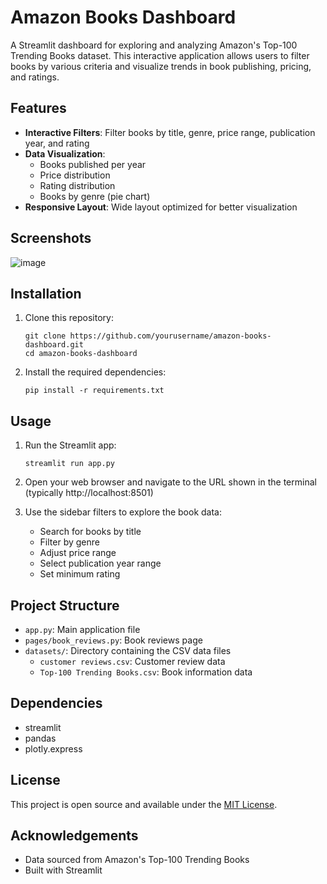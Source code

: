 # Amazon Books Dashboard

A Streamlit dashboard for exploring and analyzing Amazon's Top-100 Trending Books dataset. This interactive application allows users to filter books by various criteria and visualize trends in book publishing, pricing, and ratings.

## Features

- **Interactive Filters**: Filter books by title, genre, price range, publication year, and rating
- **Data Visualization**: 
  - Books published per year
  - Price distribution
  - Rating distribution
  - Books by genre (pie chart)
- **Responsive Layout**: Wide layout optimized for better visualization

## Screenshots

![image](https://github.com/user-attachments/assets/568b7249-72ed-49ad-86c4-3d4c86226b3f)


## Installation

1. Clone this repository:
   ```
   git clone https://github.com/yourusername/amazon-books-dashboard.git
   cd amazon-books-dashboard
   ```

2. Install the required dependencies:
   ```
   pip install -r requirements.txt
   ```

## Usage

1. Run the Streamlit app:
   ```
   streamlit run app.py
   ```

2. Open your web browser and navigate to the URL shown in the terminal (typically http://localhost:8501)

3. Use the sidebar filters to explore the book data:
   - Search for books by title
   - Filter by genre
   - Adjust price range
   - Select publication year range
   - Set minimum rating

## Project Structure

- `app.py`: Main application file
- `pages/book_reviews.py`: Book reviews page
- `datasets/`: Directory containing the CSV data files
  - `customer reviews.csv`: Customer review data
  - `Top-100 Trending Books.csv`: Book information data

## Dependencies

- streamlit
- pandas
- plotly.express

## License

This project is open source and available under the [MIT License](LICENSE).

## Acknowledgements

- Data sourced from Amazon's Top-100 Trending Books
- Built with Streamlit 
